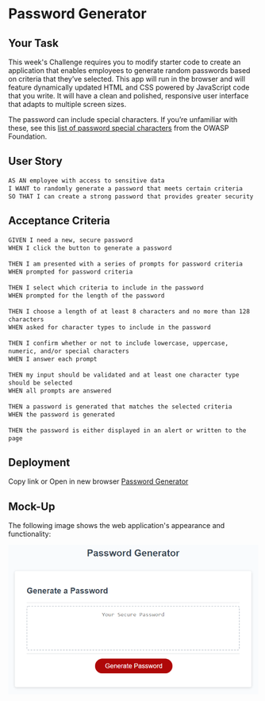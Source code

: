 # Password Generator

## Your Task

This week's Challenge requires you to modify starter code to create an application that enables employees to generate random passwords based on criteria that they’ve selected. This app will run in the browser and will feature dynamically updated HTML and CSS powered by JavaScript code that you write. It will have a clean and polished, responsive user interface that adapts to multiple screen sizes.

The password can include special characters. If you’re unfamiliar with these, see this [list of password special characters](https://www.owasp.org/index.php/Password_special_characters) from the OWASP Foundation.

## User Story

```
AS AN employee with access to sensitive data
I WANT to randomly generate a password that meets certain criteria
SO THAT I can create a strong password that provides greater security
```

## Acceptance Criteria

```
GIVEN I need a new, secure password
WHEN I click the button to generate a password

THEN I am presented with a series of prompts for password criteria
WHEN prompted for password criteria

THEN I select which criteria to include in the password
WHEN prompted for the length of the password

THEN I choose a length of at least 8 characters and no more than 128 characters
WHEN asked for character types to include in the password

THEN I confirm whether or not to include lowercase, uppercase, numeric, and/or special characters
WHEN I answer each prompt

THEN my input should be validated and at least one character type should be selected
WHEN all prompts are answered

THEN a password is generated that matches the selected criteria
WHEN the password is generated

THEN the password is either displayed in an alert or written to the page
```

## Deployment
Copy link or Open in new browser [Password Generator](https://fhubert1.github.io/password-generator/)

## Mock-Up

The following image shows the web application's appearance and functionality:

![The Password Generator application displays a red button to "Generate Password".](./images/03-javascript-homework-demo.png)
